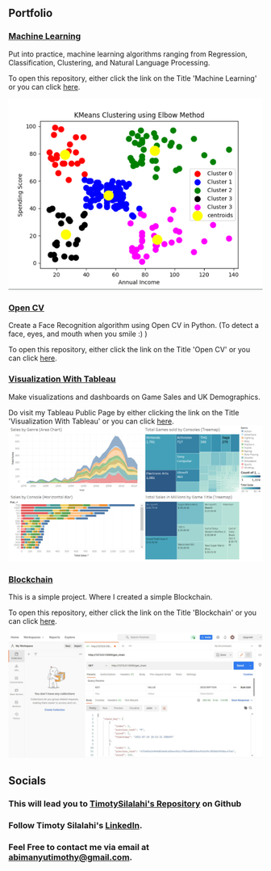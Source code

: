 ## Portfolio

### [Machine Learning](https://github.com/TimothySilalahi/Machine-Learning)
Put into practice, machine learning algorithms ranging from Regression, Classification, Clustering, and Natural Language Processing.

To open this repository, either click the link on the Title 'Machine Learning' or you can click [here](https://github.com/TimothySilalahi/Machine-Learning).

![](/images/Clustering.png)

### [Open CV](https://github.com/TimothySilalahi/open-cv)
Create a Face Recognition algorithm using Open CV in Python. (To detect a face, eyes, and mouth when you smile :) )

To open this repository, either click the link on the Title 'Open CV' or you can click [here](https://github.com/TimothySilalahi/open-cv).

### [Visualization With Tableau](https://public.tableau.com/app/profile/timothy.silalahi)
Make visualizations and dashboards on Game Sales and UK Demographics.

Do visit my Tableau Public Page by either clicking the link on the Title 'Visualization With Tableau' or you can click [here](https://public.tableau.com/app/profile/timothy.silalahi).
![](/images/Tableau.png)

### [Blockchain](https://github.com/TimothySilalahi/simple-blockchain)

This is a simple project. Where I created a simple Blockchain.

To open this repository, either click the link on the Title 'Blockchain' or you can click [here](https://github.com/TimothySilalahi/simple-blockchain).

![](/images/Postman.png)

## Socials
### This will lead you to [TimotySilalahi's Repository](https://github.com/TimothySilalahi?tab=repositories) on Github
### Follow Timoty Silalahi's [LinkedIn](https://www.linkedin.com/in/timothysilalahi/).
### Feel Free to contact me via email at abimanyutimothy@gmail.com.






